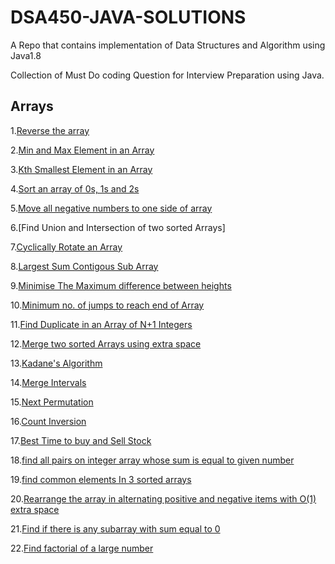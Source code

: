 # DSA450-JAVA-SOLUTIONS

A Repo that contains implementation of Data Structures and Algorithm using Java1.8

Collection of Must Do coding Question for Interview Preparation using Java.

## Arrays

1.[Reverse the array ](/src/Topic_wise_questions/Arrays/ReverseTheArray.java)

2.[Min and Max Element in an Array](/src/Topic_wise_questions/Arrays/FindMinandMaxElementinArray)

3.[Kth Smallest Element in an Array](/src/Topic_wise_questions/Arrays/KthSmallestElement.java)

4.[Sort an array of 0s, 1s and 2s](/src/Topic_wise_questions/Arrays/SortAnArrayof0and1.java)

5.[Move all negative numbers to one side of array](/src/Topic_wise_questions/Arrays/MoveNegativeNumberToOneSideInArray.java)

6.[Find Union and Intersection of two sorted Arrays]

7.[Cyclically Rotate an Array](/src/Topic_wise_questions/Arrays/CyclicRotateArrayByOne.java)

8.[Largest Sum Contigous Sub Array]()

9.[Minimise The Maximum difference between heights]()

10.[Minimum no. of jumps to reach end of Array]()

11.[Find Duplicate in an Array of N+1 Integers]()

12.[Merge two sorted Arrays using extra space]()

13.[Kadane's Algorithm]()

14.[Merge Intervals]()

15.[Next Permutation]()

16.[Count Inversion]()

17.[Best Time to buy and Sell Stock]()

18.[find all pairs on integer array whose sum is equal to given number]()

19.[find common elements In 3 sorted arrays]()

20.[Rearrange the array in alternating positive and negative items with O(1) extra space]()

21.[Find if there is any subarray with sum equal to 0]()

22.[Find factorial of a large number]()
